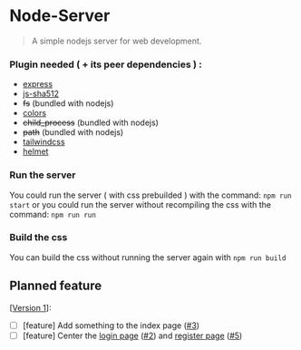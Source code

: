 # Node-Server

> A simple nodejs server for web development.

### Plugin needed ( + its peer dependencies ) :
- [express](https://www.npmjs.com/package/@nrwl/express)
- [js-sha512](https://www.npmjs.com/package/js-sha512)
- ~~fs~~ (bundled with nodejs)
- [colors](https://www.npmjs.com/package/colors)
- ~~child_process~~ (bundled with nodejs)
- ~~path~~ (bundled with nodejs)
- [tailwindcss](https://www.npmjs.com/package/tailwindcss)
- [helmet](https://www.npmjs.com/package/helmet)

### Run the server
You could run the server ( with css prebuilded ) with the command: `npm run start`
or you could run the server without recompiling the css with the command: `npm run run`

### Build the css
You can build the css without running the server again with `npm run build`

## Planned feature
\[[Version 1](https://github.com/BenCinn/Node-Server/milestone/1)\]:
- [ ] \[feature\] Add something to the index page \([#3](https://github.com/BenCinn/Node-Server/issues/3)\)
- [ ] \[feature\] Center the [login page](../blob/main/html/login.html) \([#2](https://github.com/BenCinn/Node-Server/issues/2)\) and [register page](../blob/main/html/register.html) \([#5](https://github.com/BenCinn/Node-Server/issues/5)\)
